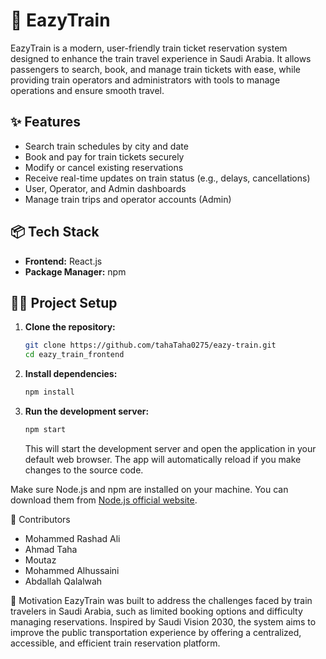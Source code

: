 # 🚄 EazyTrain

EazyTrain is a modern, user-friendly train ticket reservation system designed to enhance the train travel experience in Saudi Arabia. It allows passengers to search, book, and manage train tickets with ease, while providing train operators and administrators with tools to manage operations and ensure smooth travel.

## ✨ Features

- Search train schedules by city and date
- Book and pay for train tickets securely
- Modify or cancel existing reservations
- Receive real-time updates on train status (e.g., delays, cancellations)
- User, Operator, and Admin dashboards
- Manage train trips and operator accounts (Admin)

## 📦 Tech Stack

- **Frontend:** React.js
- **Package Manager:** npm

## 👨‍💻 Project Setup

1. **Clone the repository:**

   ```bash
   git clone https://github.com/tahaTaha0275/eazy-train.git
   cd eazy_train_frontend
   ```

2. **Install dependencies:**

   ```bash
   npm install
   ```
3. **Run the development server:**

   ```bash
   npm start
   ```
   This will start the development server and open the application in your default web browser. The app will automatically reload if you make changes to the source code.

Make sure Node.js and npm are installed on your machine. You can download them from [Node.js official website](https://nodejs.org/).

👥 Contributors
-   Mohammed Rashad Ali
-   Ahmad Taha
-   Moutaz
-   Mohammed Alhussaini
-   Abdallah Qalalwah


📌 Motivation
EazyTrain was built to address the challenges faced by train travelers in Saudi Arabia, such as limited booking options and difficulty managing reservations. Inspired by Saudi Vision 2030, the system aims to improve the public transportation experience by offering a centralized, accessible, and efficient train reservation platform.

